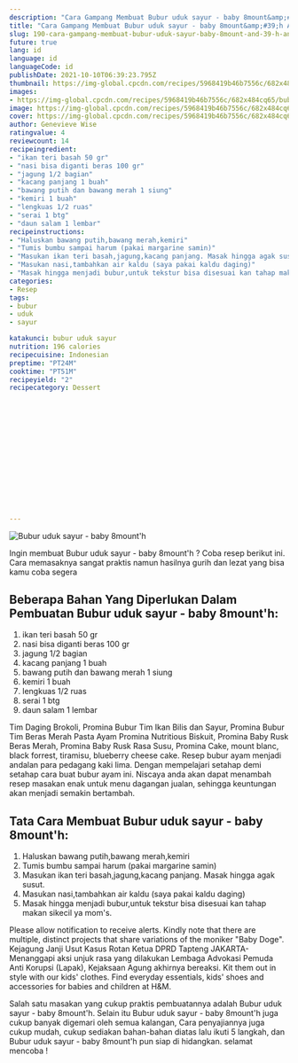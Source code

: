 ```yaml
---
description: "Cara Gampang Membuat Bubur uduk sayur - baby 8mount&amp;#39;h Anti Gagal"
title: "Cara Gampang Membuat Bubur uduk sayur - baby 8mount&amp;#39;h Anti Gagal"
slug: 190-cara-gampang-membuat-bubur-uduk-sayur-baby-8mount-and-39-h-anti-gagal
future: true
lang: id
language: id
languageCode: id
publishDate: 2021-10-10T06:39:23.795Z 
thumbnail: https://img-global.cpcdn.com/recipes/5968419b46b7556c/682x484cq65/bubur-uduk-sayur-baby-8mounth-foto-resep-utama.webp
images:
- https://img-global.cpcdn.com/recipes/5968419b46b7556c/682x484cq65/bubur-uduk-sayur-baby-8mounth-foto-resep-utama.webp
image: https://img-global.cpcdn.com/recipes/5968419b46b7556c/682x484cq65/bubur-uduk-sayur-baby-8mounth-foto-resep-utama.webp
cover: https://img-global.cpcdn.com/recipes/5968419b46b7556c/682x484cq65/bubur-uduk-sayur-baby-8mounth-foto-resep-utama.webp
author: Genevieve Wise
ratingvalue: 4
reviewcount: 14
recipeingredient:
- "ikan teri basah 50 gr"
- "nasi bisa diganti beras 100 gr"
- "jagung 1/2 bagian"
- "kacang panjang 1 buah"
- "bawang putih dan bawang merah 1 siung"
- "kemiri 1 buah"
- "lengkuas 1/2 ruas"
- "serai 1 btg"
- "daun salam 1 lembar"
recipeinstructions:
- "Haluskan bawang putih,bawang merah,kemiri"
- "Tumis bumbu sampai harum (pakai margarine samin)"
- "Masukan ikan teri basah,jagung,kacang panjang. Masak hingga agak susut."
- "Masukan nasi,tambahkan air kaldu (saya pakai kaldu daging)"
- "Masak hingga menjadi bubur,untuk tekstur bisa disesuai kan tahap makan sikecil ya mom&#39;s."
categories:
- Resep
tags:
- bubur
- uduk
- sayur

katakunci: bubur uduk sayur 
nutrition: 196 calories
recipecuisine: Indonesian
preptime: "PT24M"
cooktime: "PT51M"
recipeyield: "2"
recipecategory: Dessert


     
    
    
    
    
    
    
    
    
    
    
      
    
---
```



![Bubur uduk sayur - baby 8mount&#39;h](https://img-global.cpcdn.com/recipes/5968419b46b7556c/682x484cq65/bubur-uduk-sayur-baby-8mounth-foto-resep-utama.webp)

Ingin membuat Bubur uduk sayur - baby 8mount&#39;h ? Coba resep berikut ini. Cara memasaknya sangat praktis namun hasilnya gurih dan lezat yang bisa kamu coba segera

<!--inarticleads1-->

## Beberapa Bahan Yang Diperlukan Dalam Pembuatan Bubur uduk sayur - baby 8mount&#39;h:

1. ikan teri basah 50 gr
1. nasi bisa diganti beras 100 gr
1. jagung 1/2 bagian
1. kacang panjang 1 buah
1. bawang putih dan bawang merah 1 siung
1. kemiri 1 buah
1. lengkuas 1/2 ruas
1. serai 1 btg
1. daun salam 1 lembar

Tim Daging Brokoli, Promina Bubur Tim Ikan Bilis dan Sayur, Promina Bubur Tim Beras Merah Pasta Ayam Promina Nutritious Biskuit, Promina Baby Rusk Beras Merah, Promina Baby Rusk Rasa Susu, Promina Cake, mount blanc, black forrest, tiramisu, blueberry cheese cake. Resep bubur ayam menjadi andalan para pedagang kaki lima. Dengan mempelajari setahap demi setahap cara buat bubur ayam ini. Niscaya anda akan dapat menambah resep masakan enak untuk menu dagangan jualan, sehingga keuntungan akan menjadi semakin bertambah. 

<!--inarticleads2-->

## Tata Cara Membuat Bubur uduk sayur - baby 8mount&#39;h:

1. Haluskan bawang putih,bawang merah,kemiri
1. Tumis bumbu sampai harum (pakai margarine samin)
1. Masukan ikan teri basah,jagung,kacang panjang. Masak hingga agak susut.
1. Masukan nasi,tambahkan air kaldu (saya pakai kaldu daging)
1. Masak hingga menjadi bubur,untuk tekstur bisa disesuai kan tahap makan sikecil ya mom&#39;s.


Please allow notification to receive alerts. Kindly note that there are multiple, distinct projects that share variations of the moniker &#34;Baby Doge&#34;. Kejagung Janji Usut Kasus Rotan Ketua DPRD Tapteng JAKARTA- Menanggapi aksi unjuk rasa yang dilakukan Lembaga Advokasi Pemuda Anti Korupsi (Lapak), Kejaksaan Agung akhirnya bereaksi. Kit them out in style with our kids&#39; clothes. Find everyday essentials, kids&#39; shoes and accessories for babies and children at H&amp;M. 

Salah satu masakan yang cukup praktis pembuatannya adalah  Bubur uduk sayur - baby 8mount&#39;h. Selain itu  Bubur uduk sayur - baby 8mount&#39;h  juga cukup banyak digemari oleh semua kalangan, Cara penyajiannya juga cukup mudah, cukup sediakan bahan-bahan diatas lalu ikuti 5 langkah, dan  Bubur uduk sayur - baby 8mount&#39;h  pun siap di hidangkan. selamat mencoba !
